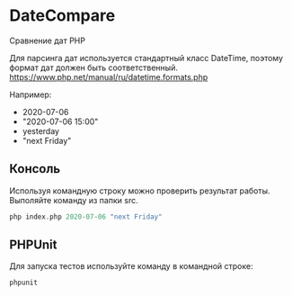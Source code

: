 # DateCompare
Сравнение дат PHP

Для парсинга дат используется стандартный класс DateTime, поэтому формат дат должен быть соответственный.
https://www.php.net/manual/ru/datetime.formats.php

Например:
* 2020-07-06
* "2020-07-06 15:00"
* yesterday
* "next Friday" 

## Консоль

Используя командную строку можно проверить результат работы. Выполяйте команду из папки src.
```php
php index.php 2020-07-06 "next Friday"
```

## PHPUnit

Для запуска тестов используйте команду в командной строке:
```php
phpunit
```

